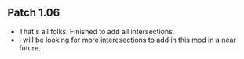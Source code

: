 ## Patch 1.06
* That's all folks. Finished to add all intersections.
* I will be looking for more interesections to add in this mod in a near future.
	
